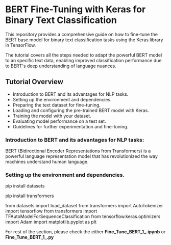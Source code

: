 # BERT Fine-Tuning with Keras for Binary Text Classification

This repository provides a comprehensive guide on how to fine-tune the BERT base model for binary text classification tasks using the Keras library in TensorFlow. 

The tutorial covers all the steps needed to adapt the powerful BERT model to an specific text data, enabling improved classification performance due to BERT's deep understanding of language nuances.

## Tutorial Overview

- Introduction to BERT and its advantages for NLP tasks.
- Setting up the environment and dependencies.
- Preparing the text dataset for fine-tuning.
- Loading and configuring the pre-trained BERT model with Keras.
- Training the model with your dataset.
- Evaluating model performance on a test set.
- Guidelines for further experimentation and fine-tuning.

### Introduction to BERT and its advantages for NLP tasks:
BERT (Bidirectional Encoder Representations from Transformers) is a powerful language representation model that has revolutionized the way machines understand human language.

### Setting up the environment and dependencies.

pip install datasets

pip install transformers

from datasets import load_dataset
from transformers import AutoTokenizer
import tensorflow
from transformers import TFAutoModelForSequenceClassification
from tensorflow.keras.optimizers import Adam
import matplotlib.pyplot as plt

For rest of the section, please check the either **Fine_Tune_BERT_1_.ipynb** or **Fine_Tune_BERT_1_.py**
